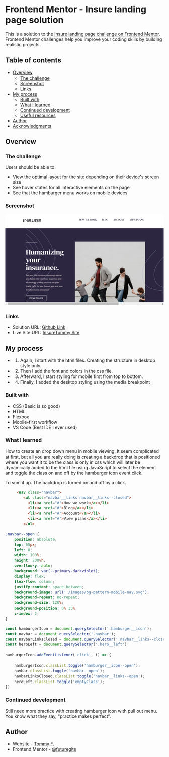 # Frontend Mentor - Insure landing page solution

This is a solution to the [Insure landing page challenge on Frontend Mentor](https://www.frontendmentor.io/challenges/insure-landing-page-uTU68JV8). Frontend Mentor challenges help you improve your coding skills by building realistic projects. 

## Table of contents

- [Overview](#overview)
  - [The challenge](#the-challenge)
  - [Screenshot](#screenshot)
  - [Links](#links)
- [My process](#my-process)
  - [Built with](#built-with)
  - [What I learned](#what-i-learned)
  - [Continued development](#continued-development)
  - [Useful resources](#useful-resources)
- [Author](#author)
- [Acknowledgments](#acknowledgments)

## Overview

### The challenge

Users should be able to:

- View the optimal layout for the site depending on their device's screen size
- See hover states for all interactive elements on the page
- See that the hamburger menu works on mobile devices

### Screenshot

![](images\Insure-screenshot.png)

### Links

- Solution URL: [Github Link](https://github.com/futuregit)
- Live Site URL: [InsureTommy Site](https://insuretommy.netlify.app/)

## My process

- 1. Again, I start with the html files. Creating the structure in desktop style only.
- 2. Then I add the font and colors in the css file.
- 3. Afterward, I start styling for mobile first from top to bottom.
- 4. Finally, I added the desktop styling using the media breakpoint

### Built with

- CSS (Basic is so good)
- HTML
- Flexbox 
- Mobile-first workflow
- VS Code (Best IDE I ever used)

### What I learned

How to create an drop down menu in mobile viewing. 
It seem complicated at first, but all you are really doing is
creating a backdrop that is positioned where you want it to be
the class is only in css which will later be dynamically added to the 
html file using JavaScript to select the element and toggle the class on and 
off by the hamburger icon event click.

To sum it up. The backdrop is turned on and off by a click.


```html
     <nav class="navbar">
        <ul class="navbar__links navbar__links--closed">
          <li><a href="#">How we work</a></li>
          <li><a href="#">Blog</a></li>
          <li><a href="#">Account</a></li>
          <li><a href="#">View plans</a></li>
        </ul>
```
```css
.navbar--open {
    position: absolute;
    top: 65px;
    left: 0;
    width: 100%;
    height: 200vh;    
    overflow-y: auto;
    background: var(--primary-darkviolet);
    display: flex;
    flex-flow: column;
    justify-content: space-between;
    background-image: url('./images/bg-pattern-mobile-nav.svg');
    background-repeat: no-repeat;
    background-size: 120%;
    background-position: 6% 35%;
    z-index: 2;
}
```
```js
const hamburgerIcon = document.querySelector('.hamburger__icon');
const navbar = document.querySelector('.navbar');
const navbarLinksClosed = document.querySelector('.navbar__links--closed');
const heroLeft = document.querySelector('.hero__left')

hamburgerIcon.addEventListener('click', () => {
  
    hamburgerIcon.classList.toggle('hamburger__icon--open');
    navbar.classList.toggle('navbar--open');
    navbarLinksClosed.classList.toggle('navbar__links--open');
    heroLeft.classList.toggle('emptyClass');
})
```

### Continued development

Still need more practice with creating hamburger icon with pull out menu.
You know what they say, "practice makes perfect".

## Author

- Website - [Tommy F.](https://tommywebman.netlify.app/)
- Frontend Mentor - [@futuregite](https://www.frontendmentor.io/profile/futuregit)
